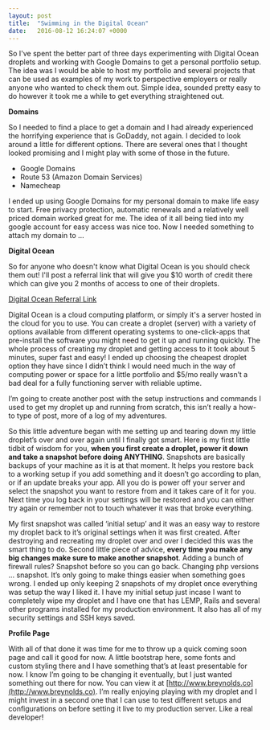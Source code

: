 ```yaml
---
layout: post
title:  "Swimming in the Digital Ocean"
date:   2016-08-12 16:24:07 +0000
---
```



So I've spent the better part of three days experimenting with Digital Ocean droplets and working with Google Domains to get a personal portfolio setup. The idea was I would be able to host my portfolio and several projects that can be used as examples of my work to perspective employers or really anyone who wanted to check them out. Simple idea, sounded pretty easy to do however it took me a while to get everything straightened out.


**Domains**

So I needed to find a place to get a domain and I had already experienced the horrifying experience that is GoDaddy, not again. I decided to look around a little for different options. There are several ones that I thought looked promising and I might play with some of those in the future.

* Google Domains
* Route 53 (Amazon Domain Services)
* Namecheap

I ended up using Google Domains for my personal domain to make life easy to start.  Free privacy protection, automatic renewals and a relatively well priced domain worked great for me.  The idea of it all being tied into my google account for easy access was nice too. Now I needed something to attach my domain to …


**Digital Ocean**

So for anyone who doesn't know what Digital Ocean is you should check them out! I'll post a referral link that will give you $10 worth of credit there which can give you 2 months of access to one of their droplets.

[Digital Ocean Referral Link](https://m.do.co/c/741062b30995)

Digital Ocean is a cloud computing platform, or simply it's a server hosted in the cloud for you to use. You can create a droplet (server) with a variety of options available from different operating systems to one-click-apps that pre-install the software you might need to get it up and running quickly. The whole process of creating my droplet and getting access to it took about 5 minutes, super fast and easy! I ended up choosing the cheapest droplet option they have since I didn’t think I would need much in the way of computing power or space for a little portfolio and $5/mo really wasn’t a bad deal for a fully functioning server with reliable uptime.

I’m going to create another post with the setup instructions and commands I used to get my droplet up and running from scratch, this isn’t really a how-to type of post, more of a log of my adventures.

So this little adventure began with me setting up and tearing down my little droplet’s over and over again until I finally got smart. Here is my first little tidbit of wisdom for you, **when you first create a droplet, power it down and take a snapshot before doing ANYTHING**.  Snapshots are basically backups of your machine as it is at that moment. It helps you restore back to a working setup if you add something and it doesn’t go according to plan, or if an update breaks your app. All you do is power off your server and select the snapshot you want to restore from and it takes care of it for you. Next time you log back in your settings will be restored and you can either try again or remember not to touch whatever it was that broke everything.

My first snapshot was called ‘initial setup’ and it was an easy way to restore my droplet back to it’s original settings when it was first created. After destroying and recreating my droplet over and over I decided this was the smart thing to do. Second little piece of advice, **every time you make any big changes make sure to make another snapshot**. Adding a bunch of firewall rules? Snapshot before so you can go back. Changing php versions … snapshot. It’s only going to make things easier when something goes wrong. I ended up only keeping 2 snapshots of my droplet once everything was setup the way I liked it. I have my initial setup just incase I want to completely wipe my droplet and I have one that has LEMP, Rails and several other programs installed for my production environment. It also has all of my security settings and SSH keys saved.


**Profile Page**

With all of that done it was time for me to throw up a quick coming soon page and call it good for now. A little bootstrap here, some fonts and custom styling there and I have something that’s at least presentable for now. I know I’m going to be changing it eventually, but I just wanted something out there for now. You can view it at [http://www.breynolds.co](http://www.breynolds.co). I’m really enjoying playing with my droplet and I might invest in a second one that I can use to test different setups and configurations on before setting it live to my production server. Like a real developer!
